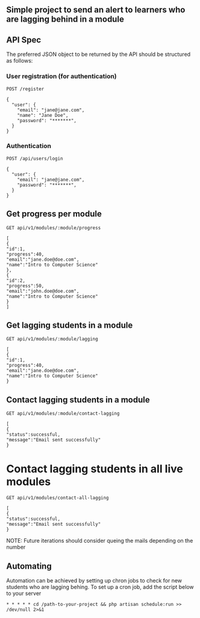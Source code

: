 
## Simple project to send an alert to learners who are lagging behind in a module

## API Spec
The preferred JSON object to be returned by the API should be structured as follows:

### User registration (for authentication)
`POST /register`

```source-json
{
  "user": {
    "email": "jane@jane.com",
    "name": "Jane Doe",
    "password": "*******",
  }
}

```

### Authentication
`POST /api/users/login`

```
{
  "user": {
    "email": "jane@jane.com",
    "password": "*******",
  }
}

```

## Get progress  per module
`GET api/v1/modules/:module/progress`

```
[
{
"id":1,
"progress":40,
"email":"jane.doe@doe.com",
"name":"Intro to Computer Science"
},
{
"id":2,
"progress":50,
"email":"john.doe@doe.com",
"name":"Intro to Computer Science"
}
]
```

## Get lagging students in a module
`GET api/v1/modules/:module/lagging`
```
[
{
"id":1,
"progress":40,
"email":"jane.doe@doe.com",
"name":"Intro to Computer Science"
}
```

## Contact lagging students in a module
`GET api/v1/modules/:module/contact-lagging`
```
[
{
"status":successful,
"message":"Email sent successfully"
}
```

# Contact lagging students in all live modules
`GET api/v1/modules/contact-all-lagging`
```
[
{
"status":successful,
"message":"Email sent successfully"
}
```

NOTE: Future iterations should consider queing the mails depending on the number

## Automating
Automation can be achieved by setting up chron jobs to check for new students who are lagging behing. To set up a cron job, add the script below to your server

```
* * * * * cd /path-to-your-project && php artisan schedule:run >> /dev/null 2>&1
```
